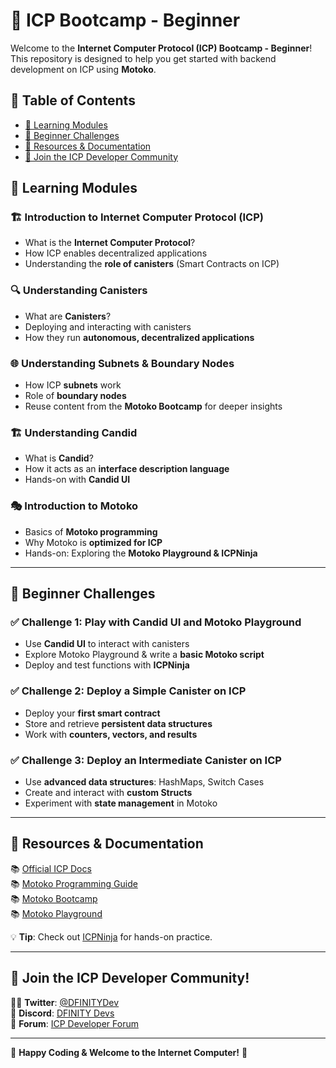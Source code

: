 # 🚀 ICP Bootcamp - Beginner

Welcome to the **Internet Computer Protocol (ICP) Bootcamp - Beginner**! This repository is designed to help you get started with backend development on ICP using **Motoko**.

## 📜 Table of Contents
- [📖 Learning Modules](#-learning-modules)
- [🎯 Beginner Challenges](#-beginner-challenges)
- [🔗 Resources & Documentation](#-resources--documentation)
- [🤝 Join the ICP Developer Community](#-join-the-icp-developer-community)


## 📖 Learning Modules

### 🏗️ **Introduction to Internet Computer Protocol (ICP)**
- What is the **Internet Computer Protocol**?
- How ICP enables decentralized applications
- Understanding the **role of canisters** (Smart Contracts on ICP)

### 🔍 **Understanding Canisters**
- What are **Canisters**?
- Deploying and interacting with canisters
- How they run **autonomous, decentralized applications**

### 🌐 **Understanding Subnets & Boundary Nodes**
- How ICP **subnets** work
- Role of **boundary nodes**
- Reuse content from the **Motoko Bootcamp** for deeper insights

### 🏗️ **Understanding Candid**
- What is **Candid**?
- How it acts as an **interface description language**
- Hands-on with **Candid UI**

### 🎭 **Introduction to Motoko**
- Basics of **Motoko programming**
- Why Motoko is **optimized for ICP**
- Hands-on: Exploring the **Motoko Playground & ICPNinja**

---

## 🎯 Beginner Challenges

### ✅ **Challenge 1: Play with Candid UI and Motoko Playground**
- Use **Candid UI** to interact with canisters
- Explore Motoko Playground & write a **basic Motoko script**
- Deploy and test functions with **ICPNinja**

### ✅ **Challenge 2: Deploy a Simple Canister on ICP**
- Deploy your **first smart contract**
- Store and retrieve **persistent data structures**
- Work with **counters, vectors, and results**

### ✅ **Challenge 3: Deploy an Intermediate Canister on ICP**
- Use **advanced data structures**: HashMaps, Switch Cases
- Create and interact with **custom Structs**
- Experiment with **state management** in Motoko

---

## 🔗 Resources & Documentation
📚 [Official ICP Docs](https://internetcomputer.org/docs)  
📚 [Motoko Programming Guide](https://sdk.dfinity.org/docs/language-guide/motoko.html)  
📚 [Motoko Bootcamp](https://www.motokobootcamp.com/)  
📚 [Motoko Playground](https://m7sm4-2iaaa-aaaab-qabra-cai.raw.ic0.app/)  

💡 **Tip**: Check out [ICPNinja](https://icp.ninja/) for hands-on practice.

---

## 🤝 Join the ICP Developer Community!
👨‍💻 **Twitter**: [@DFINITYDev](https://x.com/DFINITYDev)  
📢 **Discord**: [DFINITY Devs](https://discord.gg/BemnUc6Rjf)  
💬 **Forum**: [ICP Developer Forum](https://forum.dfinity.org/)  

---

🚀 **Happy Coding & Welcome to the Internet Computer!** 🚀
